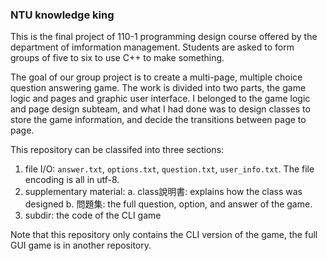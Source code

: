 ### NTU knowledge king

This is the final project of 110-1 programming design course offered by the department of imformation management. Students are asked to form groups of five to six to use C++ to make something. 

The goal of our group project is to create a multi-page, multiple choice question answering game. The work is divided into two parts, the game logic and pages and graphic user interface. I belonged to the game logic and page design subteam, and what I had done was to design classes to store the game information, and decide the transitions between page to page. 

This repository can be classifed into three sections:
1. file I/O: `answer.txt`, `options.txt`, `question.txt`, `user_info.txt`. The file encoding is all in utf-8.
2. supplementary material: 
    a. class說明書: explains how the class was designed
    b. 問題集: the full question, option, and answer of the game.
3. subdir: the code of the CLI game

Note that this repository only contains the CLI version of the game, the full GUI game is in another repository.

